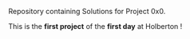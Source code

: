 Repository containing Solutions for Project 0x0.

This is the **first project** of the **first day** at Holberton !
